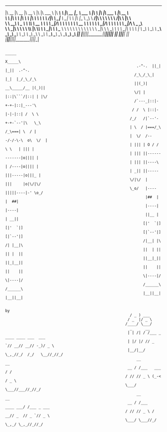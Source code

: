 ________  ________  ________        ___  _______   ________ _________        ________  _________  _______   ___       ___  _______   ________     
|\   __  \|\   __  \|\   __  \      |\  \|\  ___ \ |\   ____\\___   ___\     |\   __  \|\___   ___\\  ___ \ |\  \     |\  \|\  ___ \ |\   __  \    
\ \  \|\  \ \  \|\  \ \  \|\  \     \ \  \ \   __/|\ \  \___\|___ \  \_|     \ \  \|\  \|___ \  \_\ \   __/|\ \  \    \ \  \ \   __/|\ \  \|\  \   
 \ \   ____\ \   _  _\ \  \\\  \  __ \ \  \ \  \_|/_\ \  \       \ \  \       \ \   __  \   \ \  \ \ \  \_|/_\ \  \    \ \  \ \  \_|/_\ \   _  _\  
  \ \  \___|\ \  \\  \\ \  \\\  \|\  \\_\  \ \  \_|\ \ \  \____   \ \  \       \ \  \ \  \   \ \  \ \ \  \_|\ \ \  \____\ \  \ \  \_|\ \ \  \\  \| 
   \ \__\    \ \__\\ _\\ \_______\ \________\ \_______\ \_______\  \ \__\       \ \__\ \__\   \ \__\ \ \_______\ \_______\ \__\ \_______\ \__\\ _\ 
    \|__|     \|__|\|__|\|_______|\|________|\|_______|\|_______|   \|__|        \|__|\|__|    \|__|  \|_______|\|_______|\|__|\|_______|\|__|\|__|
                                                                                                                                                   
                                                                                                                                                   
                                                                                                                                                 

                                                                        _____
                                                                       X_____\
                                                               .-^-.  ||_| |_||  .-^-.
                                                              /_\_/_\_|  |_|  |_/_\_/_\
                                                              ||(_)| __\_____/__ |(_)||
                                                              \/| | |::|\```/|::| | |\/
                                                              /`---_|::|-+-+-|::|_---'\
                                                             / /  \ |::|-|-|-|::| /  \ \
                                                            /_/   /|`--'-+-+-`--'|\   \_\
                                                            | \  / |===/_\ /_\===| \  / |
                                                            |  \/  /---/-/-\-\  o\  \/  |
                                                            | ||| | O / /   \ \   | ||| |
                                                            | ||| ||-------------|o|||| |
                                                            | ||| ||----\ | /----|o|||| |
                                                            | _|| ||-----|||-----|o|||_ |
                                                            \/|\/  |     |||     |o|\/|\/
                                                            \_o/   |----|||||----|-' \o_/
                                                                   |##  |   |  ##|
                                                                   |----|   |----|
                                                                   ||__ |   | __||
                                                                  [|'  `|] [|'  `|]
                                                                  [|`--'|] [|`--'|]
                                                                  /|__| |\ /| |__|\
                                                                  ||  | || || |  ||
                                                                  ||__|_|| ||_|__||
                                                                  ||    || ||    ||
                                                                  \|----|/ \|----|/   
                                                                  /______\ /______\
                                                                  |__||__| |__||__|
                                                                  
                                                                         by                              
                                                            / _ ) ___                         
                                                           / _  |/ _ \                        
                                                          /____/ \___/                        
                                                            _      __                         
                                                           | | /| / /___ _ ____ ____ ___  ___ 
                                                           | |/ |/ // _ `// __// __// -_)/ _ \
                                                           |__/|__/ \_,_//_/  /_/   \__//_//_/
                                                               __            __               
                                                           __ / /___   ___  / /               
                                                          / // // _ \ (_-< / _ \              
                                                          \___/ \___//___//_//_/              
                                                               __               __            
                                                           __ / /___   ____ ___/ /___ _ ___   
                                                          / // // _ \ / __// _  // _ `// _ \  
                                                          \___/ \___//_/   \_,_/ \_,_//_//_/  
                                   
                                                                 
